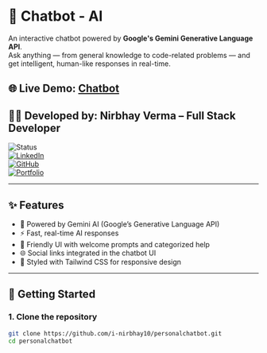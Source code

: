 # 🤖 Chatbot - AI

An interactive chatbot powered by **Google's Gemini Generative Language API**.  
Ask anything — from general knowledge to code-related problems — and get intelligent, human-like responses in real-time.

## 🌐 **Live Demo**: [Chatbot](https://personalchatbot-peach.vercel.app/)

## 👨‍💻 Developed by: Nirbhay Verma – Full Stack Developer

![Status](https://img.shields.io/badge/Status-Active-brightgreen)  
[![LinkedIn](https://img.shields.io/badge/LinkedIn-Nirbhay%20Verma-blue)](https://www.linkedin.com/in/nirbhay-verma-441695217/)  
[![GitHub](https://img.shields.io/badge/GitHub-i--nirbhay10-black)](https://github.com/i-nirbhay10)  
[![Portfolio](https://img.shields.io/badge/Portfolio-Visit-blue)](https://info-nirbhay.netlify.app)

---

## ✨ Features

- 🤖 Powered by Gemini AI (Google’s Generative Language API)
- ⚡ Fast, real-time AI responses
- 💬 Friendly UI with welcome prompts and categorized help
- 🌐 Social links integrated in the chatbot UI
- 🎨 Styled with Tailwind CSS for responsive design

---

## 🚀 Getting Started

### 1. Clone the repository

```bash
git clone https://github.com/i-nirbhay10/personalchatbot.git
cd personalchatbot
```
